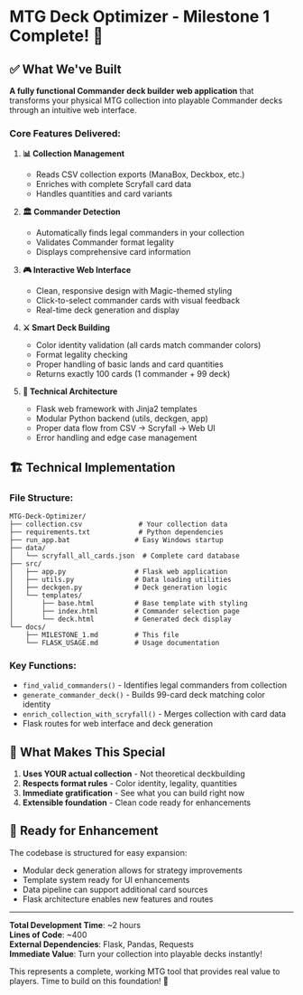 # MTG Deck Optimizer - Milestone 1 Complete! 🎉

## ✅ What We've Built

**A fully functional Commander deck builder web application** that transforms your physical MTG collection into playable Commander decks through an intuitive web interface.

### Core Features Delivered:

1. **📊 Collection Management**
   - Reads CSV collection exports (ManaBox, Deckbox, etc.)
   - Enriches with complete Scryfall card data
   - Handles quantities and card variants

2. **🏛️ Commander Detection**
   - Automatically finds legal commanders in your collection
   - Validates Commander format legality
   - Displays comprehensive card information

3. **🎮 Interactive Web Interface**
   - Clean, responsive design with Magic-themed styling
   - Click-to-select commander cards with visual feedback
   - Real-time deck generation and display

4. **⚔️ Smart Deck Building**
   - Color identity validation (all cards match commander colors)
   - Format legality checking
   - Proper handling of basic lands and card quantities
   - Returns exactly 100 cards (1 commander + 99 deck)

5. **🔧 Technical Architecture**
   - Flask web framework with Jinja2 templates
   - Modular Python backend (utils, deckgen, app)
   - Proper data flow from CSV → Scryfall → Web UI
   - Error handling and edge case management

## 🏗️ Technical Implementation

### File Structure:
```
MTG-Deck-Optimizer/
├── collection.csv              # Your collection data
├── requirements.txt            # Python dependencies
├── run_app.bat                # Easy Windows startup
├── data/
│   └── scryfall_all_cards.json  # Complete card database
├── src/
│   ├── app.py                 # Flask web application
│   ├── utils.py               # Data loading utilities
│   ├── deckgen.py             # Deck generation logic
│   └── templates/
│       ├── base.html          # Base template with styling
│       ├── index.html         # Commander selection page
│       └── deck.html          # Generated deck display
└── docs/
    ├── MILESTONE_1.md         # This file
    └── FLASK_USAGE.md         # Usage documentation
```

### Key Functions:
- `find_valid_commanders()` - Identifies legal commanders from collection
- `generate_commander_deck()` - Builds 99-card deck matching color identity
- `enrich_collection_with_scryfall()` - Merges collection with card data
- Flask routes for web interface and deck generation

## 🎯 What Makes This Special

1. **Uses YOUR actual collection** - Not theoretical deckbuilding
2. **Respects format rules** - Color identity, legality, quantities
3. **Immediate gratification** - See what you can build right now
4. **Extensible foundation** - Clean code ready for enhancements

## 🚀 Ready for Enhancement

The codebase is structured for easy expansion:
- Modular deck generation allows for strategy improvements
- Template system ready for UI enhancements  
- Data pipeline can support additional card sources
- Flask architecture enables new features and routes

---

**Total Development Time**: ~2 hours  
**Lines of Code**: ~400  
**External Dependencies**: Flask, Pandas, Requests  
**Immediate Value**: Turn your collection into playable decks instantly!

This represents a complete, working MTG tool that provides real value to players. Time to build on this foundation! 🎪

